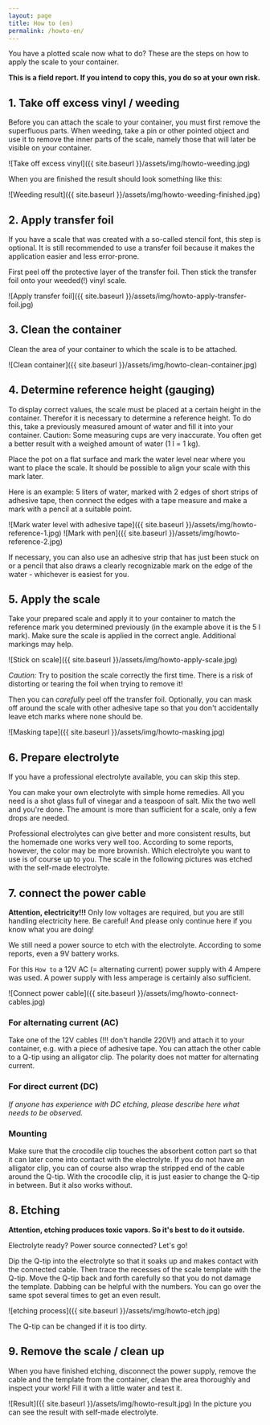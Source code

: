 ```yaml
---
layout: page
title: How to (en)
permalink: /howto-en/
---
```


You have a plotted scale now what to do? These are the steps on how to apply the scale to your container.

**This is a field report. If you intend to copy this, you do so at your own risk.**

## 1. Take off excess vinyl / weeding
Before you can attach the scale to your container, you must first remove the superfluous parts. When weeding, take a pin or other pointed object and use it to remove the inner parts of the scale, namely those that will later be visible on your container.

![Take off excess vinyl]({{ site.baseurl }}/assets/img/howto-weeding.jpg)

When you are finished the result should look something like this:

![Weeding result]({{ site.baseurl }}/assets/img/howto-weeding-finished.jpg)

## 2. Apply transfer foil
If you have a scale that was created with a so-called stencil font, this step is optional. It is still recommended to use a transfer foil because it makes the application easier and less error-prone.

First peel off the protective layer of the transfer foil. Then stick the transfer foil onto your weeded(!) vinyl scale.

![Apply transfer foil]({{ site.baseurl }}/assets/img/howto-apply-transfer-foil.jpg)

## 3. Clean the container
Clean the area of your container to which the scale is to be attached.

![Clean container]({{ site.baseurl }}/assets/img/howto-clean-container.jpg)

## 4. Determine reference height (gauging)
To display correct values, the scale must be placed at a certain height in the container. Therefor it is necessary to determine a reference height. To do this, take a previously measured amount of water and fill it into your container. Caution: Some measuring cups are very inaccurate. You often get a better result with a weighed amount of water (1 l = 1 kg).

Place the pot on a flat surface and mark the water level near where you want to place the scale. It should be possible to align your scale with this mark later.

Here is an example: 
5 liters of water, marked with 2 edges of short strips of adhesive tape, then connect the edges with a tape measure and make a mark with a pencil at a suitable point.

![Mark water level with adhesive tape]({{ site.baseurl }}/assets/img/howto-reference-1.jpg)
![Mark with pen]({{ site.baseurl }}/assets/img/howto-reference-2.jpg)

If necessary, you can also use an adhesive strip that has just been stuck on or a pencil that also draws a clearly recognizable mark on the edge of the water - whichever is easiest for you.

## 5. Apply the scale
Take your prepared scale and apply it to your container to match the reference mark you determined previously (in the example above it is the 5 l mark). Make sure the scale is applied in the correct angle. Additional markings may help.

![Stick on scale]({{ site.baseurl }}/assets/img/howto-apply-scale.jpg)

*Caution:* Try to position the scale correctly the first time. There is a risk of distorting or tearing the foil when trying to remove it!

Then you can *carefully* peel off the transfer foil. Optionally, you can mask off around the scale with other adhesive tape so that you don't accidentally leave etch marks where none should be.

![Masking tape]({{ site.baseurl }}/assets/img/howto-masking.jpg)

## 6. Prepare electrolyte
If you have a professional electrolyte available, you can skip this step.

You can make your own electrolyte with simple home remedies. All you need is a shot glass full of vinegar and a teaspoon of salt. Mix the two well and you're done. The amount is more than sufficient for a scale, only a few drops are needed.

Professional electrolytes can give better and more consistent results, but the homemade one works very well too. According to some reports, however, the color may be more brownish. Which electrolyte you want to use is of course up to you. The scale in the following pictures was etched with the self-made electrolyte.

## 7. connect the power cable
**Attention, electricity!!!** Only low voltages are required, but you are still handling electricity here. Be careful! And please only continue here if you know what you are doing!

We still need a power source to etch with the electrolyte. According to some reports, even a 9V battery works.

For this `How to` a 12V AC (= alternating current) power supply with 4 Ampere was used. A power supply with less amperage is certainly also sufficient.

![Connect power cable]({{ site.baseurl }}/assets/img/howto-connect-cables.jpg)

### For alternating current (AC)
Take one of the 12V cables (!!! don't handle 220V!) and attach it to your container, e.g. with a piece of adhesive tape. You can attach the other cable to a Q-tip using an alligator clip. The polarity does not matter for alternating current.

### For direct current (DC)
*If anyone has experience with DC etching, please describe here what needs to be observed.*

### Mounting
Make sure that the crocodile clip touches the absorbent cotton part so that it can later come into contact with the electrolyte. If you do not have an alligator clip, you can of course also wrap the stripped end of the cable around the Q-tip. With the crocodile clip, it is just easier to change the Q-tip in between. But it also works without.

## 8. Etching
**Attention, etching produces toxic vapors. So it's best to do it outside.**

Electrolyte ready? Power source connected? Let's go!

Dip the Q-tip into the electrolyte so that it soaks up and makes contact with the connected cable. Then trace the recesses of the scale template with the Q-tip. Move the Q-tip back and forth carefully so that you do not damage the template. Dabbing can be helpful with the numbers. You can go over the same spot several times to get an even result.

![etching process]({{ site.baseurl }}/assets/img/howto-etch.jpg)

The Q-tip can be changed if it is too dirty.

## 9. Remove the scale / clean up
When you have finished etching, disconnect the power supply, remove the cable and the template from the container, clean the area thoroughly and inspect your work! Fill it with a little water and test it.

![Result]({{ site.baseurl }}/assets/img/howto-result.jpg)
In the picture you can see the result with self-made electrolyte.